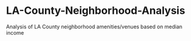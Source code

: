 # LA-County-Neighborhood-Analysis
Analysis of LA County neighborhood amenities/venues based on median income
